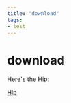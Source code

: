 ```yaml
---
title: "download"
tags:
- test
---
```


# download

Here's the Hip:

[Hip](https://github.com/jakobringler/blog/blob/hugo/content/notes/sharedfiles/forest_spirit.hiplc)
